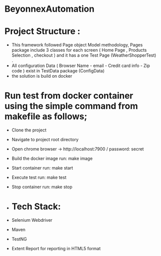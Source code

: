 # BeyonnexAutomation

# Project Structure : 
- This framework followed Page object Model methodology, Pages package include 3 classes for each screen ( Home Page , Products Selection , checkout ) and it has a one Test Page (WeatherShopperTest) .
- All configuration Data (  Browser Name - email - Credit card info - Zip code ) exist in TestData package (ConfigData)
- the solution is build on docker

# Run test from docker container using the simple command from makefile as follows;
- Clone the project
- Navigate to project root directory
- Open chrome browser -> http://localhost:7900 / password: secret
- Build the docker image run: make image
- Start container run: make start
- Execute test run: make test
- Stop container run: make stop 



- # Tech Stack:
- Selenium Webdriver 
- Maven 
- TestNG 
- Extent Report for reporting in HTML5 format
